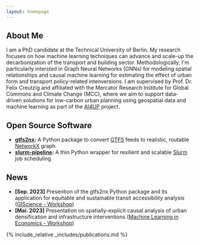 ```yaml
---
layout: homepage
---
```


## About Me

I am a PhD candidate at the Technical University of Berlin. My research focuses on how machine learning techniques can advance and scale-up the decarbonization of the transport and building sector. Methodologically, I'm particularly intersted in Graph Neural Networks (GNNs) for modeling spatial relationships and causal machine learning for estimating the effect of urban form and transport policy-related intenversions.
I am supervised by Prof. Dr. Felix Creutzig and affiliated with the Mercator Research Institute for Global Commons and Climate Change (MCC), where we aim to support data-driven solutions for low-carbon urban planning using geospatial data and machine learning as part of the [AI4UP](https://www.mcc-berlin.net/forschung/arbeitsgruppen/landnutzung-infrastruktur-und-transport/ai4up.html) project.


## Open Source Software

- **[gtfs2nx](https://github.com/ai4up/gtfs2nx):** A Python package to convert [GTFS](https://developers.google.com/transit/gtfs/) feeds to realistic, routable [NetworkX](https://github.com/networkx/networkx) graph.
- **[slurm-pipeline](https://github.com/ai4up/slurm-pipeline):** A thin Python wrapper for resilient and scalable [Slurm](https://slurm.schedmd.com/documentation.html) job scheduling.

<!-- ## Research Interests

- **Computer Vision:** image recognition, image generation, video captioning
- **Machine Learning:** meta-learning, incremental learning, transfer learning -->

## News

- **[Sep. 2023]** Presention of the gtfs2nx Python package and its application for equitable and sustainable transit accessibility analysis ([GIScience - Workshop](https://otesama2023.readthedocs.io/en/latest/))
- **[Mai. 2023]** Presentation on spatially-explicit causal analysis of urban densification and infrastructure interventions ([Machine Learning in Economics - Workshop](https://smaxand.github.io/CfP_MLEconomics2.pdf))

{% include_relative _includes/publications.md %}

<!-- {% include_relative _includes/services.md %} -->
